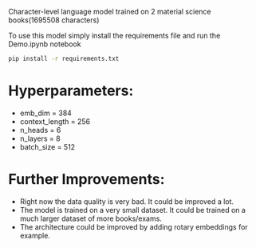 Character-level language model trained on 2 material science books(1695508 characters)


To use this model simply install the requirements file and run the Demo.ipynb notebook
```bash
pip install -r requirements.txt
```

# Hyperparameters:
- emb_dim = 384 
- context_length = 256 
- n_heads = 6
- n_layers = 8
- batch_size = 512



# Further Improvements:
- Right now the data quality is very bad. It could be improved a lot. 
- The model is trained on a very small dataset. It could be trained on a much larger dataset of more books/exams.
- The architecture could be improved by adding rotary embeddings for example. 